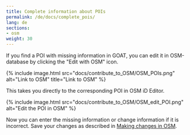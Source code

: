 ```yaml
---
title: Complete information about POIs
permalink: /de/docs/complete_pois/
lang: de
sections: 
- osm
weight: 30
---
```


If you find a POI with missing information in GOAT, you can edit it in OSM-database by clicking the "Edit with OSM" icon. 

{% include image.html src="docs/contribute_to_OSM/OSM_POIs.png" alt="Link to OSM" title="Link to OSM" %}

This takes you directly to the corresponding POI in OSM iD Editor. 

{% include image.html src="docs/contribute_to_OSM/OSM_edit_POI.png" alt="Edit the POI in OSM" %}

Now you can enter the missing information or change information if it is incorrect. Save your changes as described in [Making changes in OSM](../osm_tutorial/).